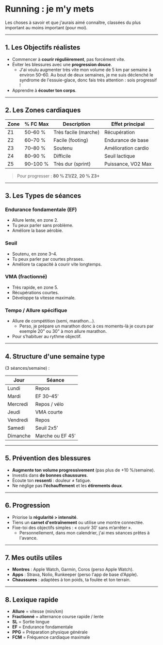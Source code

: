 # Running : je m'y mets

Les choses à savoir et que j'aurais aimé connaître, classées du plus important au moins important (pour moi).

---

## 1. Les Objectifs réalistes

- Commencer à **courir régulièrement**, pas forcément vite.
- Éviter les blessures avec une **progression douce**.
    - J'ai voulu augmenter très vite mon volume de 5 km par semaine à environ 50–60. Au bout de deux semaines, je me suis déclenché le syndrome de l'essuie-glace, donc fais très attention : sois progressif !
- Apprendre à **écouter ton corps**.

---

## 2. Les Zones cardiaques

| Zone | % FC Max | Description            | Effet principal              |
|------|----------|------------------------|------------------------------|
| Z1   | 50–60 %  | Très facile (marche)   | Récupération                 |
| Z2   | 60–70 %  | Facile (footing)       | Endurance de base            |
| Z3   | 70–80 %  | Soutenu                | Amélioration cardio          |
| Z4   | 80–90 %  | Difficile              | Seuil lactique               |
| Z5   | 90–100 % | Très dur (sprint)      | Puissance, VO2 Max           |

> Pour progresser : **80 % Z1/Z2**, **20 % Z3+**

---

## 3. Les Types de séances

### Endurance fondamentale (EF)
- Allure lente, en zone 2.
- Tu peux parler sans problème.
- Améliore la base aérobie.

### Seuil
- Soutenu, en zone 3–4.
- Tu peux parler par courtes phrases.
- Améliore ta capacité à courir vite longtemps.

### VMA (fractionné)
- Très rapide, en zone 5.
- Récupérations courtes.
- Développe ta vitesse maximale.

### Tempo / Allure spécifique
- Allure de compétition (semi, marathon…).
    - Perso, je prépare un marathon donc à ces moments-là je cours par exemple 20" ou 30" à mon allure marathon.
- Pour s’habituer au rythme objectif.

---

## 4. Structure d'une semaine type

(3 séances/semaine) :

| Jour      | Séance          |
|-----------|-----------------|
| Lundi     | Repos           |
| Mardi     | EF 30–45′       |
| Mercredi  | Repos / vélo    |
| Jeudi     | VMA courte      |
| Vendredi  | Repos           |
| Samedi    | Seuil 2x5′      |
| Dimanche  | Marche ou EF 45′|

---

## 5. Prévention des blessures

- **Augmente ton volume progressivement** (pas plus de +10 %/semaine).
- Investis dans **de bonnes chaussures**.
- Écoute ton **ressenti** : douleur ≠ fatigue.
- Ne néglige pas **l’échauffement** et les **étirements doux**.

---

## 6. Progression

- Priorise la **régularité > intensité**.
- Tiens un **carnet d'entraînement** ou utilise une montre connectée.
- Fixe-toi des objectifs simples : « courir 30′ sans m’arrêter ».
    - Personnellement, dans mon calendrier, j'ai mes séances prêtes à l'avance.

---

## 7. Mes outils utiles

- **Montres** : Apple Watch, Garmin, Coros (perso Apple Watch).
- **Apps** : Strava, Nolio, Runkeeper (perso l'app de base d'Apple).
- **Chaussures** : adaptées à ton poids, ta foulée et ton terrain.

---

## 8. Lexique rapide

- **Allure** = vitesse (min/km)
- **Fractionné** = alternance course rapide / lente
- **SL** = Sortie longue
- **EF** = Endurance fondamentale
- **PPG** = Préparation physique générale
- **FCM** = Fréquence cardiaque maximale
